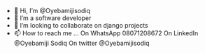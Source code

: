 - 👋 Hi, I’m @Oyebamijisodiq
- 👀 I’m a software developer 
- 💞️ I’m looking to collaborate on django projects
- 📫 How to reach me ...
On WhatsApp 08071208672 
On LinkedIn @Oyebamiji Sodiq
On twitter @Oyebamijisodiq
<!---
Oyebamijisodiq/Oyebamijisodiq is a ✨ special ✨ repository because its `README.md` (this file) appears on your GitHub profile.
You can click the Preview link to take a look at your changes.
--->
